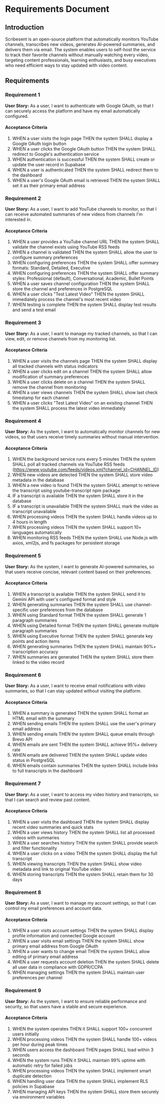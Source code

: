 # Requirements Document

## Introduction

Scribesent is an open-source platform that automatically monitors YouTube channels, transcribes new videos, generates AI-powered summaries, and delivers them via email. The system enables users to self-host the service to track their favorite channels without manually watching every video, targeting content professionals, learning enthusiasts, and busy executives who need efficient ways to stay updated with video content.

## Requirements

### Requirement 1

**User Story:** As a user, I want to authenticate with Google OAuth, so that I can securely access the platform and have my email automatically configured.

#### Acceptance Criteria

1. WHEN a user visits the login page THEN the system SHALL display a Google OAuth login button
2. WHEN a user clicks the Google OAuth button THEN the system SHALL redirect to Google's authentication service
3. WHEN authentication is successful THEN the system SHALL create or update the user record in Supabase
4. WHEN a user is authenticated THEN the system SHALL redirect them to the dashboard
5. WHEN a user's Google OAuth email is retrieved THEN the system SHALL set it as their primary email address

### Requirement 2

**User Story:** As a user, I want to add YouTube channels to monitor, so that I can receive automated summaries of new videos from channels I'm interested in.

#### Acceptance Criteria

1. WHEN a user provides a YouTube channel URL THEN the system SHALL validate the channel exists using YouTube RSS feeds
2. WHEN a channel is validated THEN the system SHALL allow the user to configure summary preferences
3. WHEN configuring preferences THEN the system SHALL offer summary formats: Standard, Detailed, Executive
4. WHEN configuring preferences THEN the system SHALL offer summary styles: Professional (default), Conversational, Academic, Bullet Points
5. WHEN a user saves channel configuration THEN the system SHALL store the channel and preferences in PostgreSQL
6. WHEN a user clicks "Test Latest Video" THEN the system SHALL immediately process the channel's most recent video
7. WHEN testing is complete THEN the system SHALL display test results and send a test email

### Requirement 3

**User Story:** As a user, I want to manage my tracked channels, so that I can view, edit, or remove channels from my monitoring list.

#### Acceptance Criteria

1. WHEN a user visits the channels page THEN the system SHALL display all tracked channels with status indicators
2. WHEN a user clicks edit on a channel THEN the system SHALL allow modification of summary preferences
3. WHEN a user clicks delete on a channel THEN the system SHALL remove the channel from monitoring
4. WHEN a user views channels THEN the system SHALL show last check timestamp for each channel
5. WHEN a user clicks "Test Latest Video" on an existing channel THEN the system SHALL process the latest video immediately

### Requirement 4

**User Story:** As the system, I want to automatically monitor channels for new videos, so that users receive timely summaries without manual intervention.

#### Acceptance Criteria

1. WHEN the background service runs every 5 minutes THEN the system SHALL poll all tracked channels via YouTube RSS feeds (https://www.youtube.com/feeds/videos.xml?channel_id=CHANNEL_ID)
2. WHEN new videos are detected THEN the system SHALL store video metadata in the database
3. WHEN a new video is found THEN the system SHALL attempt to retrieve the transcript using youtube-transcript npm package
4. IF a transcript is available THEN the system SHALL store it in the database
5. IF a transcript is unavailable THEN the system SHALL mark the video as transcript unavailable
6. WHEN processing videos THEN the system SHALL handle videos up to 4 hours in length
7. WHEN processing videos THEN the system SHALL support 10+ languages automatically
8. WHEN monitoring RSS feeds THEN the system SHALL use Node.js with axios, xml2js, and fs packages for persistent storage

### Requirement 5

**User Story:** As the system, I want to generate AI-powered summaries, so that users receive concise, relevant content based on their preferences.

#### Acceptance Criteria

1. WHEN a transcript is available THEN the system SHALL send it to Gemini API with user's configured format and style
2. WHEN generating summaries THEN the system SHALL use channel-specific user preferences from the database
3. WHEN using Standard format THEN the system SHALL generate 1 paragraph summaries
4. WHEN using Detailed format THEN the system SHALL generate multiple paragraph summaries
5. WHEN using Executive format THEN the system SHALL generate key points and action items
6. WHEN generating summaries THEN the system SHALL maintain 90%+ transcription accuracy
7. WHEN summaries are generated THEN the system SHALL store them linked to the video record

### Requirement 6

**User Story:** As a user, I want to receive email notifications with video summaries, so that I can stay updated without visiting the platform.

#### Acceptance Criteria

1. WHEN a summary is generated THEN the system SHALL format an HTML email with the summary
2. WHEN sending emails THEN the system SHALL use the user's primary email address
3. WHEN sending emails THEN the system SHALL queue emails through Brevo API
4. WHEN emails are sent THEN the system SHALL achieve 95%+ delivery rate
5. WHEN emails are delivered THEN the system SHALL update video status in PostgreSQL
6. WHEN emails contain summaries THEN the system SHALL include links to full transcripts in the dashboard

### Requirement 7

**User Story:** As a user, I want to access my video history and transcripts, so that I can search and review past content.

#### Acceptance Criteria

1. WHEN a user visits the dashboard THEN the system SHALL display recent video summaries and quick stats
2. WHEN a user views history THEN the system SHALL list all processed videos with summaries
3. WHEN a user searches history THEN the system SHALL provide search and filter functionality
4. WHEN a user clicks on a video THEN the system SHALL display the full transcript
5. WHEN viewing transcripts THEN the system SHALL show video metadata and link to original YouTube video
6. WHEN storing transcripts THEN the system SHALL retain them for 30 days

### Requirement 8

**User Story:** As a user, I want to manage my account settings, so that I can control my email preferences and account data.

#### Acceptance Criteria

1. WHEN a user visits account settings THEN the system SHALL display profile information and connected Google account
2. WHEN a user visits email settings THEN the system SHALL show primary email address from Google OAuth
3. WHEN a user wants to change email THEN the system SHALL allow editing of primary email address
4. WHEN a user requests account deletion THEN the system SHALL delete all user data in compliance with GDPR/CCPA
5. WHEN managing settings THEN the system SHALL maintain user preferences per channel

### Requirement 9

**User Story:** As the system, I want to ensure reliable performance and security, so that users have a stable and secure experience.

#### Acceptance Criteria

1. WHEN the system operates THEN it SHALL support 100+ concurrent users initially
2. WHEN processing videos THEN the system SHALL handle 100+ videos per hour during peak times
3. WHEN users access the dashboard THEN pages SHALL load within 3 seconds
4. WHEN the system runs THEN it SHALL maintain 99% uptime with automatic retry for failed jobs
5. WHEN processing videos THEN the system SHALL implement smart duplicate detection
6. WHEN handling user data THEN the system SHALL implement RLS policies in Supabase
7. WHEN managing API keys THEN the system SHALL store them securely via environment variables